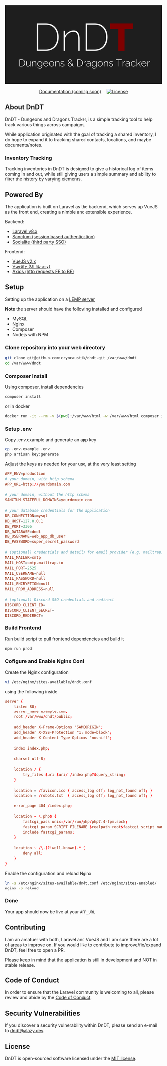<p align="center">
    <a href="https://dndt.app" target="_blank">
        <img src="./logo-splash.png">
    </a>
</p>


<p align="center">
    <a href="" style="padding-right: 1em;">Documentation (coming soon)</a>
    <a href="https://packagist.org/packages/laravel/framework"><img src="https://img.shields.io/packagist/l/laravel/framework" alt="License"></a>
</p>

## About DnDT

DnDT - Dungeons and Dragons Tracker, is a simple tracking tool to help track various things across campaigns.

While application originated with the goal of tracking a shared inventory, I do hope to expand it to tracking shared contacts, locations, and maybe documents/notes.

### Inventory Tracking

Tracking inventories in DnDT is designed to give a historical log of items coming in and out, while still giving users a simple summary and ability to filter the history by varying elements.


## Powered By 

The application is built on Laravel as the backend, which serves up VueJS as the front end, creating a nimble and extensible experience.

Backend:

- [Laravel v8.x](https://laravel.com/)
- [Sanctum (session based authentication)](https://laravel.com/docs/8.x/sanctum)
- [Socialite (third party SSO)](https://laravel.com/docs/8.x/socialite)

Frontend:

- [VueJS v2.x](https://vuejs.org/)
- [Vuetify (UI library)](https://vuetifyjs.com/en/)
- [Axios (http requests FE to BE)](https://github.com/axios/axios)

## Setup

Setting up the application on a [LEMP server](https://www.digitalocean.com/community/tutorials/how-to-install-linux-nginx-mysql-php-lemp-stack-on-ubuntu-20-04)

**Note** the server should have the following installed and configured

- MySQL
- Nginx
- Composer
- Nodejs with NPM

### Clone repository into your web directory

```sh
git clone git@github.com:cryocaustik/dndt.git /var/www/dndt
cd /var/www/dndt
```

### Composer Install

Using composer, install dependencies

```sh
composer install
```

or in docker

```sh
docker run -it --rm -v $(pwd):/var/www/html -w /var/www/html composer install
```

### Setup .env

Copy .env.example and generate an app key

```sh
cp .env.example .env
php artisan key:generate
```

Adjust the keys as needed for your use, at the very least setting

```conf
APP_ENV=production
# your domain, with http schema
APP_URL=http://yourdomain.com

# your domain, without the http schema
SANCTUM_STATEFUL_DOMAINS=yourdomain.com

# your database credentials for the application
DB_CONNECTION=mysql
DB_HOST=127.0.0.1
DB_PORT=3306
DB_DATABASE=dndt
DB_USERNAME=web_app_db_user
DB_PASSWORD=super_secret_password

# (optional) credentials and details for email provider (e.g. mailtrap, mailgun)
MAIL_MAILER=smtp
MAIL_HOST=smtp.mailtrap.io
MAIL_PORT=2525
MAIL_USERNAME=null
MAIL_PASSWORD=null
MAIL_ENCRYPTION=null
MAIL_FROM_ADDRESS=null

# (optional) Discord SSO credentials and redirect
DISCORD_CLIENT_ID=
DISCORD_CLIENT_SECRET=
DISCORD_REDIRECT=
```

### Build Frontend 

Run build script to pull frontend dependencies and build it

```sh
npm run prod
```

### Cofigure and Enable Nginx Conf

Create the Nginx configuration

```sh
vi /etc/nginx/sites-available/dndt.conf
```

using the following inside 

```conf
server {
    listen 80;
    server_name example.com;
    root /var/www/dndt/public;

    add_header X-Frame-Options "SAMEORIGIN";
    add_header X-XSS-Protection "1; mode=block";
    add_header X-Content-Type-Options "nosniff";

    index index.php;

    charset utf-8;

    location / {
        try_files $uri $uri/ /index.php?$query_string;
    }

    location = /favicon.ico { access_log off; log_not_found off; }
    location = /robots.txt  { access_log off; log_not_found off; }

    error_page 404 /index.php;

    location ~ \.php$ {
        fastcgi_pass unix:/var/run/php/php7.4-fpm.sock;
        fastcgi_param SCRIPT_FILENAME $realpath_root$fastcgi_script_name;
        include fastcgi_params;
    }

    location ~ /\.(?!well-known).* {
        deny all;
    }
}
```

Enable the configuration and reload Nginx

```sh
ln -s /etc/nginx/sites-available/dndt.conf /etc/nginx/sites-enabled/
nginx -s reload
```

### Done

Your app should now be live at your `APP_URL`

## Contributing

I am an amatuer with both, Laravel and VueJS and I am sure there are a lot of areas to improve on. If you would like to contribute to improve/fix/expand DnDT, feel free to open a PR.

Please keep in mind that the application is still in development and NOT in stable release.

## Code of Conduct

In order to ensure that the Laravel community is welcoming to all, please review and abide by the [Code of Conduct](https://laravel.com/docs/contributions#code-of-conduct).

## Security Vulnerabilities

If you discover a security vulnerability within DnDT, please send an e-mail to [dndt@alazy.dev](mailto:dndt@alazy.dev).

## License

DnDT is open-sourced software licensed under the [MIT license](https://opensource.org/licenses/MIT).
